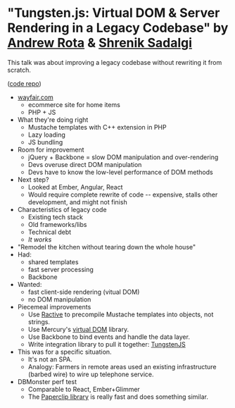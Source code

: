 # "Tungsten.js: Virtual DOM & Server Rendering in a Legacy Codebase" by [Andrew Rota](https://twitter.com/AndrewRota) & [Shrenik Sadalgi](http://www.shreniksadalgi.com)

This talk was about improving a legacy codebase without rewriting it from scratch.

([code repo](https://github.com/wayfair/tungstenjs))

* [wayfair.com](http://www.wayfair.com/)
  * ecommerce site for home items
  * PHP + JS
* What they're doing right
  * Mustache templates with C++ extension in PHP
  * Lazy loading
  * JS bundling
* Room for improvement
  * jQuery + Backbone = slow DOM manipulation and over-rendering
  * Devs overuse direct DOM manipulation
  * Devs have to know the low-level performance of DOM methods
* Next step?
  * Looked at Ember, Angular, React
  * Would require complete rewrite of code -- expensive, stalls other development, and might not finish
* Characteristics of legacy code
  * Existing tech stack
  * Old frameworks/libs
  * Technical debt
  * *It works*
* "Remodel the kitchen without tearing down the whole house"
* Had:
  * shared templates
  * fast server processing
  * Backbone
* Wanted:
  * fast client-side rendering (vitual DOM)
  * no DOM manipulation
* Piecemeal improvements
  * Use [Ractive](http://www.ractivejs.org/) to precompile Mustache templates into objects, not strings.
  * Use Mercury's [virtual DOM](https://github.com/Matt-Esch/virtual-dom) library.
  * Use Backbone to bind events and handle the data layer.
  * Write integration library to pull it together: [TungstenJS](https://github.com/wayfair/tungstenjs)
* This was for a specific situation.
  * It's not an SPA.
  * Analogy: Farmers in remote areas used an existing infrastructure (barbed wire) to wire up telephone service.
* DBMonster perf test
  * Comparable to React, Ember+Glimmer
  * The [Paperclip library](http://paperclipjs.com/) is really fast and does something similar.
